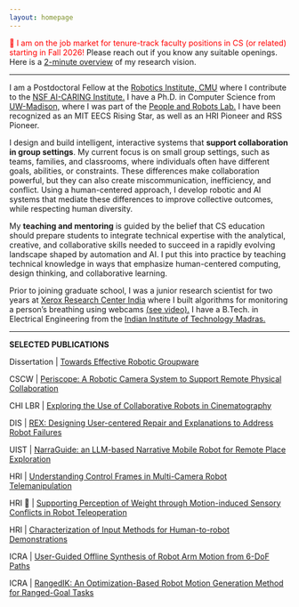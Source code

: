 ```yaml
---
layout: homepage
---
```


<span style="color:red"> 🚀 I am on the job market for tenure-track faculty positions in CS (or related) starting in Fall 2026! </span> Please reach out if you know any suitable openings. Here is a [2-minute overview](https://youtu.be/8ADSsTXELPM) of my research vision.

---

I am a Postdoctoral Fellow at the [Robotics Institute, CMU](https://www.ri.cmu.edu/) where I contribute to the [NSF AI-CARING Institute.](https://www.ai-caring.org/) I have a Ph.D. in Computer Science from [UW-Madison,](https://www.cs.wisc.edu/) where I was part of the [People and Robots Lab.](https://peopleandrobots.wisc.edu/) I have been recognized as an MIT EECS Rising Star, as well as an HRI Pioneer and RSS Pioneer.

I design and build intelligent, interactive systems that **support collaboration in group settings**. My current focus is on small group settings, such as teams, families, and classrooms, where individuals often have different goals, abilities, or constraints. These differences make collaboration powerful, but they can also create miscommunication, inefficiency, and conflict. Using a human-centered approach, I develop robotic and AI systems that mediate these differences to improve collective outcomes, while respecting human diversity. 

My **teaching and mentoring** is guided by the belief that CS education should prepare students to integrate technical expertise with the analytical, creative, and collaborative skills needed to succeed in a rapidly evolving landscape shaped by automation and AI. I put this into practice by teaching technical knowledge in ways that emphasize human-centered computing, design thinking, and collaborative learning.

Prior to joining graduate school, I was a junior research scientist for two years at [Xerox Research Center India](https://www.news.conduent.com/news/Xerox-expands-healthcare-research-at-hospitals-with-remote-sensing) where I built algorithms for monitoring a person’s breathing using webcams [(see video).](https://youtu.be/a7BPu4mUKaY) I have a B.Tech. in Electrical Engineering from the [Indian Institute of Technology Madras.](https://www.iitm.ac.in/)

---

**SELECTED PUBLICATIONS**

Dissertation \| [Towards Effective Robotic Groupware](https://search.library.wisc.edu/digital/AWVGOAW65EJGSV8Y) 

CSCW \| [Periscope: A Robotic Camera System to Support Remote Physical Collaboration](https://doi.org/10.1145/3610199)

CHI LBR \| [Exploring the Use of Collaborative Robots in Cinematography](https://doi.org/10.1145/3544549.3585715)

DIS \| [REX: Designing User-centered Repair and Explanations to Address Robot Failures](https://doi.org/10.1145/3643834.3661559)

UIST \| [NarraGuide: an LLM-based Narrative Mobile Robot for Remote Place Exploration](https://doi.org/10.48550/arXiv.2508.01235)

HRI \| [Understanding Control Frames in Multi-Camera Robot Telemanipulation](https://doi.org/10.1109/HRI53351.2022.9889543)

HRI 🏅 \| [Supporting Perception of Weight through Motion-induced Sensory Conflicts in Robot Teleoperation](https://doi.org/10.1145/3319502.3374841)

HRI \| [Characterization of Input Methods for Human-to-robot Demonstrations](https://doi.org/10.1109/HRI.2019.8673310)

ICRA \| [User-Guided Offline Synthesis of Robot Arm Motion from 6-DoF Paths](https://doi.org/10.1109/ICRA.2019.8793483)

ICRA \| [RangedIK: An Optimization-Based Robot Motion Generation Method for Ranged-Goal Tasks](https://doi.org/10.1109/ICRA48891.2023.10161311)
